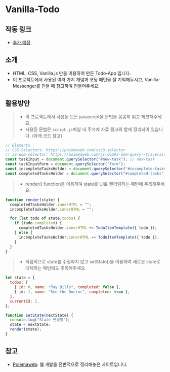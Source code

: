 # Vanilla-Todo

## 작동 링크

- [추가 예정]()

## 소개

- HTML, CSS, Vanilla.js 만을 이용하여 만든 Todo-App 입니다.
- 이 프로젝트에서 사용된 여러 가지 개념과 코딩 패턴을 잘 기억해두시고, Vanilla-Messenger를 만들 때 참고하여 만들어주세요.

## 활용방안

> - 이 프로젝트에서 사용된 모든 javascript을 문법을 꼼꼼히 읽고 체크해주세요.
> - 사용된 문법은 `script.js`파일 내 주석에 자료 링크와 함께 정리되어 있습니다. (아래 코드 참고)

```javascript
// Elements
// CSS Selectors: https://poiemaweb.com/css3-selector
// JS-dom selector: https://poiemaweb.com/js-dom#3-dom-query--traversing-%EC%9A%94%EC%86%8C%EC%97%90%EC%9D%98-%EC%A0%91%EA%B7%BC
const taskInput = document.querySelector("#new-task"); // new-task
const taskInputForm = document.querySelector("form");
const incompleteTasksHolder = document.querySelector("#incomplete-tasks"); //incomplete-tasks
const completedTasksHolder = document.querySelector("#completed-tasks"); //completed-tasks
```

> - render() function을 이용하여 state를 UI로 렌더링하는 패턴에 주목해주세요.

```javascript
function render(state) {
  completedTasksHolder.innerHTML = "";
  incompleteTasksHolder.innerHTML = "";

  for (let todo of state.todos) {
    if (todo.completed) {
      completedTasksHolder.innerHTML += TodoItemTemplate({ todo });
    } else {
      incompleteTasksHolder.innerHTML += TodoItemTemplate({ todo });
    }
  }
}
```

> - 직접적으로 state를 수정하지 않고 setState()을 이용하여 새로운 state로 대체하는 패턴에도 주목해주세요.

```javascript
let state = {
  todos: [
    { id: 0, name: "Pay Bills", completed: false },
    { id: 1, name: "See the Doctor", completed: true },
  ],
  currentId: 2,
};

function setState(nextState) {
  console.log("State 변경됨");
  state = nextState;
  render(state);
}
```

## 참고

- [Poiemaweb](https://poiemaweb.com/): 웹 개발을 전반적으로 정리해놓은 사이트입니다.
